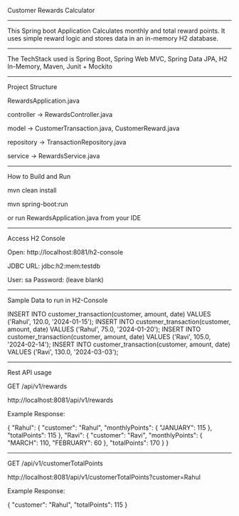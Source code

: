 Customer Rewards Calculator
********************

This Spring boot Application Calculates monthly and total reward points. It uses simple reward logic and stores data in an in-memory H2 database.


********************


The TechStack used is Spring Boot, Spring Web MVC, Spring Data JPA, H2 In-Memory, Maven, Junit + Mockito

**********************


Project Structure

RewardsApplication.java

controller -> RewardsController.java

model -> CustomerTransaction.java, CustomerReward.java

repository -> TransactionRepository.java

service -> RewardsService.java


*************************

How to Build and Run

mvn clean install

mvn spring-boot:run

or run RewardsApplication.java from your IDE

**************************

Access H2 Console

Open: http://localhost:8081/h2-console

JDBC URL: jdbc:h2:mem:testdb

User: sa
Password: (leave blank)


******************************
Sample Data to run in H2-Console


INSERT INTO customer_transaction(customer, amount, date) VALUES ('Rahul', 120.0, '2024-01-15');
INSERT INTO customer_transaction(customer, amount, date) VALUES ('Rahul', 75.0, '2024-01-20');
INSERT INTO customer_transaction(customer, amount, date) VALUES ('Ravi', 105.0, '2024-02-14');
INSERT INTO customer_transaction(customer, amount, date) VALUES ('Ravi', 130.0, '2024-03-03');



*********************************

Rest API usage

GET /api/v1/rewards


http://localhost:8081/api/v1/rewards


Example Response:

{
    "Rahul": {
        "customer": "Rahul",
        "monthlyPoints": {
            "JANUARY": 115
        },
        "totalPoints": 115
    },
    "Ravi": {
        "customer": "Ravi",
        "monthlyPoints": {
            "MARCH": 110,
            "FEBRUARY": 60
        },
        "totalPoints": 170
    }
}



**************************
GET /api/v1/customerTotalPoints

http://localhost:8081/api/v1/customerTotalPoints?customer=Rahul

Example Response:

{
    "customer": "Rahul",
    "totalPoints": 115
}
